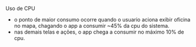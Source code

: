 Uso de CPU

- o ponto de maior consumo ocorre quando o usuario aciona exibir oficina no mapa, chagando o app a consumir ~45% da cpu do sistema.
- nas demais telas e ações, o app chega a consumir no máximo 10% de cpu.
